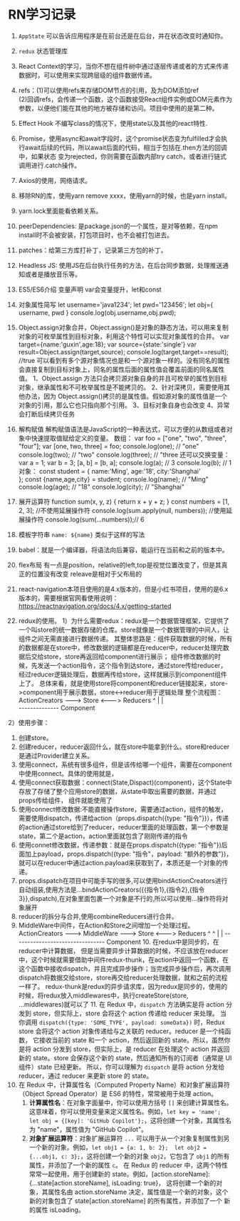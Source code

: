 # RN学习记录

1. `AppState` 可以告诉应用程序是在前台还是在后台，并在状态改变时通知你。
2. `redux` 状态管理库
3. React Context的学习，当你不想在组件树中通过逐层传递或者的方式来传递数据时，可以使用来实现跨层级的组件数据传递。
4. refs：(1)可以使用refs来存储DOM节点的引用，及为DOM添加ref     
         (2)回调refs，会传递一个函数，这个函数接受React组件实例或DOM元素作为参数，以便他们能在其他的地方被存储和访问。项目中使用的是第二种。
5. Effect Hook 不编写class的情况下，使用state以及其他的react特性.
6. Promise，使用async和await字段时，这个promise状态变为fulfilled才会执行await后续的代码，所以await后面的代码，相当于包括在.then方法的回调中，如果状态
   变为rejected，你则需要在函数内部try catch，或者进行链式调用进行.catch操作。
7. Axios的使用，网络请求。 
8. 移除RN的库，使用yarn remove xxxx，使用yarn的时候，也是yarn install。
9. yarn.lock里面能看依赖关系。
10. peerDependencies: 是package.json的一个属性，是对等依赖，在npm install时不会被安装，打包项目时，也不会被打包进去。
11. patches：给第三方库打补丁，记录第三方包的补丁。
12. Headless JS: 使用JS在后台执行任务的方法，在后台同步数据，处理推送通知或者是播放音乐等。
13. ES5/ES6介绍
变量声明 var会变量提升，let和const
14. 对象属性简写 
    let username='java1234';
    let pwd='123456';
    let obj={
        username,
        pwd
    }
    console.log(obj.username,obj.pwd);

15. Object.assign对象合并，Object.assign()是对象的静态方法，可以用来复制对象的可枚举属性到目标对象，利用这个特性可以实现对象属性的合并。
    var target={name:'guxin',age:18};
    var source={state:'single'}
    var result=Object.assign(target,source);
    console.log(target,target==result); //true
    可以看到有多个源对象情况也是和一个源对象一样的。没有同名的属性会直接复制到目标对象上，同名的属性后面的属性值会覆盖前面的同名属性值。
    1、Object.assign 方法只会拷贝源对象自身的并且可枚举的属性到目标对象，继承属性和不可枚举属性是不能拷贝的。
    2、针对深拷贝，需要使用其他办法，因为 Object.assign()拷贝的是属性值。假如源对象的属性值是一个对象的引用，那么它也只指向那个引用。
    3、目标对象自身也会改变
    4、异常会打断后续拷贝任务

16. 解构赋值
    解构赋值语法是JavaScript的一种表达式，可以方便的从数组或者对象中快速提取值赋给定义的变量。
    数组：
    var foo = ["one", "two", "three", "four"];
    var [one, two, three] = foo;
    console.log(one); // "one"
    console.log(two); // "two"
    console.log(three); // "three
    还可以交换变量：
    var a = 1;
    var b = 3;
    [a, b] = [b, a];
    console.log(a); // 3
    console.log(b); // 1
    对象：
    const student = {
    name:'Ming',
    age:'18',
    city:'Shanghai'  
    };
    const {name,age,city} = student;
    console.log(name); // "Ming"
    console.log(age); // "18"
    console.log(city); // "Shanghai"

17. 展开运算符
    function sum(x, y, z) {
        return x + y + z;
    }
    const numbers = [1, 2, 3];
    //不使用延展操作符
    console.log(sum.apply(null, numbers));
    //使用延展操作符
    console.log(sum(...numbers));// 6


18. 模板字符串
    `name: ${name}` 类似于这样的写法

19. babel：就是一个编译器，将语法向后兼容，能运行在当前和之前的版本中。

20. flex布局
   有一点是position，relative的left,top是视觉位置改变了，但是其真正的位置没有改变
   releave是相对于父布局的  

21. react-navigation本项目使用的是4.x版本的，但是小红书项目，使用的是6.x版本的，需要根据官网看使用说明：
https://reactnavigation.org/docs/4.x/getting-started

22. redux的使用。
1）为什么需要redux：redux是一个数据管理框架，它提供了一个叫store的统一数据存储的仓库。store就像是一个数据管理的中间人，让组件之间无需直接进行数据传递。
   其整体思路是：组件获取数据的时候，所有的数据都是在store中，修改数据的逻辑都是在reducer中，reducer处理完数据后交给store，store再返回给component进行展示；
                组件修改数据的时候，先发送一个action指令，这个指令到达store，通过store传给reducer，经过reducer逻辑处理后，数据再传给store，这样就展示到component组件上了。
    总体来看，就是使用store将component和reducer链接起来，store->component用于展示数据，store<->reducer用于逻辑处理
    整个流程图：
    ActionCreators ---> Store <---> Reducers
       ^                  |
       |                  
        -------------- Component 


2）使用步骤：
   1. 创建store。
   2. 创建reducer，reducer返回什么，就在store中能拿到什么。store和reducer是通过Provider建立关系。
   3. 使用connect，系统有很多组件，但是该传给哪一个组件，需要在component中使用connect。具体的使用就是，
   4. 使用connect获取数据：connect(State,Dispact)(component)，这个State中存放了存储了整个应用store的数据，从state中取出需要的数据，并通过props传给组件， 组件就能使用了
   5. 使用connect修改数据:不能直接操作store，需要通过action，组件的触发，需要使用dispatch，传递给action（props.dispatch({type: "指令"})），传递的action通过store给到了reducer，reducer里面的处理函数，第一个参数是state，第二个是action，action里面就包含了刚刚传递的指令
   6. 使用connet修改数据，传递参数：就是在props.dispatch({type: "指令"})后面加上payload，props.dispatch({type: "指令"，payload: "额外的参数"})，就可以在reducer中通过action.payload来获取到了，本质还是一个对象的传递。
   7. props.dispatch在项目中可能手写的很多,可以使用bindActionCreators进行自动组装,使用方法是...bindActionCreators({{指令1},{指令2},{指令3}},dispatch),在对象里面包裹一个对象是不行的,所以可以使用...操作符将对象展开
   8. reducer的拆分与合并,使用combineReducers进行合并。
   9. MiddleWare中间件，在Action和Store之间增加一个处理过程。
       ActionCreators ---> MiddleWare ---> Store <---> Reducers
       ^                                      ^
       |                                      |
        -------------------------------- Component 
    10. 在redux中是同步的，在reducer中计算数据， 但是当需要异步计算数据的时候，不应该放在reducer中，这个时候就需要借助中间件redux-thunk，在action中返回一个函数，在这个函数中接收dispatch，并且完成异步操作；当完成异步操作后，再次调用dispatch将数据交给store，store再交给reducer处理数据，就和之前的流程一样了。
    redux-thunk是redux的异步请求库，因为redux是同步的，使用的时候，将redux放入middlewares中，执行createStore(store, ...middlewares)就可以了
    11. 在 Redux 中，`dispatch` 方法确实是将 action 分发到 store，但实际上，store 会将这个 action 传递给 reducer 来处理。
    当你调用 `dispatch({type: 'SOME_TYPE', payload: someData})` 时，Redux store 会将这个 action 对象传递给与之关联的 reducer。reducer 是一个纯函数，
    它接收当前的 state 和一个 action，然后返回新的 state。所以，虽然你是将 action 分发到 store，但实际上，是 reducer 在处理这个 action 并返回新的 state。store 会保存这个新的 state，然后通知所有的订阅者（通常是 UI 组件）state 已经更新。
    所以，你可以理解为 `dispatch` 是将 action 分发给 reducer，通过 reducer 来更新 store 的 state。
23. 在 Redux 中，计算属性名（Computed Property Name）和对象扩展运算符（Object Spread Operator）是 ES6 的特性，常常被用于处理 action。
    1. **计算属性名**：在对象字面量中，你可以使用方括号 `[]` 来创建计算属性名。这意味着，你可以使用变量来定义属性名。例如，`let key = 'name'; 
    let obj = {[key]: 'GitHub Copilot'};`，这将创建一个对象，其属性名为 "name"，属性值为 "GitHub Copilot"。
    2. **对象扩展运算符**：对象扩展运算符 `...` 可以用于从一个对象复制属性到另一个新的对象。例如，`let obj1 = {a: 1, b: 2}; 
    let obj2 = {...obj1, c: 3};`，这将创建一个新的对象 `obj2`，它包含了 `obj1` 的所有属性，并添加了一个新的属性 `c`。
    在 Redux 的 reducer 中，这两个特性常常一起使用，用于创建新的 state。例如，[action.storeName]: {...state[action.storeName], isLoading: true}，
    这将创建一个新的对象，其属性名由 action.storeName 决定，属性值是一个新的对象，这个新的对象包含了 state[action.storeName] 的所有属性，并添加了一个
    新的属性 isLoading。